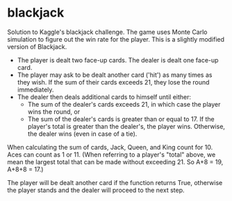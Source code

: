 # blackjack
Solution to Kaggle's blackjack challenge.
The game uses Monte Carlo simulation to figure out the win rate for the player. This is a slightly modified version of Blackjack. 
- The player is dealt two face-up cards. The dealer is dealt one face-up card.
- The player may ask to be dealt another card ('hit') as many times as they wish. If the sum of their cards exceeds 21, they lose the round immediately.
- The dealer then deals additional cards to himself until either:
    - The sum of the dealer's cards exceeds 21, in which case the player wins the round, or
    - The sum of the dealer's cards is greater than or equal to 17. If the player's total is greater than the dealer's, the player wins. Otherwise, the dealer wins (even in case of a tie).
    
When calculating the sum of cards, Jack, Queen, and King count for 10. Aces can count as 1 or 11. (When referring to a player's "total" above, we mean the largest total that can be made without exceeding 21. So A+8 = 19, A+8+8 = 17.)

The player will be dealt another card if the function returns True, otherwise the player stands and the dealer will proceed to the next step.
